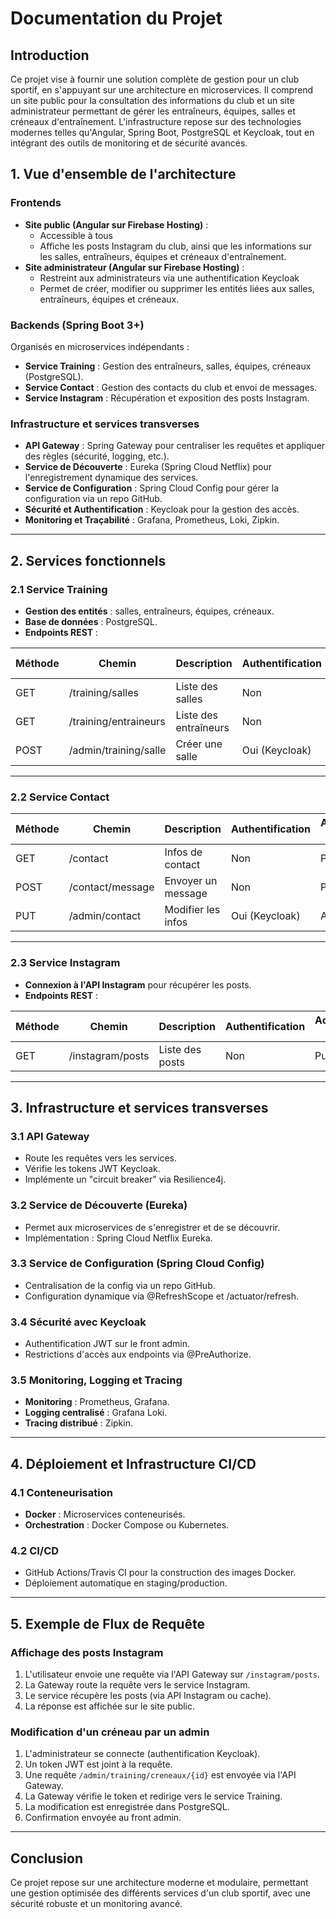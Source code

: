 # Documentation du Projet

## Introduction

Ce projet vise à fournir une solution complète de gestion pour un club sportif, en s'appuyant sur une architecture en microservices. Il comprend un site public pour la consultation des informations du club et un site administrateur permettant de gérer les entraîneurs, équipes, salles et créneaux d'entraînement. L'infrastructure repose sur des technologies modernes telles qu'Angular, Spring Boot, PostgreSQL et Keycloak, tout en intégrant des outils de monitoring et de sécurité avancés.

## 1. Vue d'ensemble de l'architecture

### Frontends

- **Site public (Angular sur Firebase Hosting)** :
  - Accessible à tous
  - Affiche les posts Instagram du club, ainsi que les informations sur les salles, entraîneurs, équipes et créneaux d'entraînement.
- **Site administrateur (Angular sur Firebase Hosting)** :
  - Restreint aux administrateurs via une authentification Keycloak
  - Permet de créer, modifier ou supprimer les entités liées aux salles, entraîneurs, équipes et créneaux.

### Backends (Spring Boot 3+)

Organisés en microservices indépendants :

- **Service Training** : Gestion des entraîneurs, salles, équipes, créneaux (PostgreSQL).
- **Service Contact** : Gestion des contacts du club et envoi de messages.
- **Service Instagram** : Récupération et exposition des posts Instagram.

### Infrastructure et services transverses

- **API Gateway** : Spring Gateway pour centraliser les requêtes et appliquer des règles (sécurité, logging, etc.).
- **Service de Découverte** : Eureka (Spring Cloud Netflix) pour l'enregistrement dynamique des services.
- **Service de Configuration** : Spring Cloud Config pour gérer la configuration via un repo GitHub.
- **Sécurité et Authentification** : Keycloak pour la gestion des accès.
- **Monitoring et Traçabilité** : Grafana, Prometheus, Loki, Zipkin.

---

## 2. Services fonctionnels

### 2.1 Service Training

- **Gestion des entités** : salles, entraîneurs, équipes, créneaux.
- **Base de données** : PostgreSQL.
- **Endpoints REST** :

| Méthode | Chemin                | Description           | Authentification | Accès UI |
| ------- | --------------------- | --------------------- | ---------------- | -------- |
| GET     | /training/salles      | Liste des salles      | Non              | Public   |
| GET     | /training/entraineurs | Liste des entraîneurs | Non              | Public   |
| POST    | /admin/training/salle | Créer une salle       | Oui (Keycloak)   | Admin    |

---

### 2.2 Service Contact

| Méthode | Chemin           | Description        | Authentification | Accès UI |
| ------- | ---------------- | ------------------ | ---------------- | -------- |
| GET     | /contact         | Infos de contact   | Non              | Public   |
| POST    | /contact/message | Envoyer un message | Non              | Public   |
| PUT     | /admin/contact   | Modifier les infos | Oui (Keycloak)   | Admin    |

---

### 2.3 Service Instagram

- **Connexion à l'API Instagram** pour récupérer les posts.
- **Endpoints REST** :

| Méthode | Chemin           | Description     | Authentification | Accès UI |
| ------- | ---------------- | --------------- | ---------------- | -------- |
| GET     | /instagram/posts | Liste des posts | Non              | Public   |

---

## 3. Infrastructure et services transverses

### 3.1 API Gateway

- Route les requêtes vers les services.
- Vérifie les tokens JWT Keycloak.
- Implémente un "circuit breaker" via Resilience4j.

### 3.2 Service de Découverte (Eureka)

- Permet aux microservices de s'enregistrer et de se découvrir.
- Implémentation : Spring Cloud Netflix Eureka.

### 3.3 Service de Configuration (Spring Cloud Config)

- Centralisation de la config via un repo GitHub.
- Configuration dynamique via @RefreshScope et /actuator/refresh.

### 3.4 Sécurité avec Keycloak

- Authentification JWT sur le front admin.
- Restrictions d'accès aux endpoints via @PreAuthorize.

### 3.5 Monitoring, Logging et Tracing

- **Monitoring** : Prometheus, Grafana.
- **Logging centralisé** : Grafana Loki.
- **Tracing distribué** : Zipkin.

---

## 4. Déploiement et Infrastructure CI/CD

### 4.1 Conteneurisation

- **Docker** : Microservices conteneurisés.
- **Orchestration** : Docker Compose ou Kubernetes.

### 4.2 CI/CD

- GitHub Actions/Travis CI pour la construction des images Docker.
- Déploiement automatique en staging/production.

---

## 5. Exemple de Flux de Requête

### Affichage des posts Instagram

1. L'utilisateur envoie une requête via l'API Gateway sur `/instagram/posts`.
2. La Gateway route la requête vers le service Instagram.
3. Le service récupère les posts (via API Instagram ou cache).
4. La réponse est affichée sur le site public.

### Modification d'un créneau par un admin

1. L'administrateur se connecte (authentification Keycloak).
2. Un token JWT est joint à la requête.
3. Une requête `/admin/training/creneaux/{id}` est envoyée via l'API Gateway.
4. La Gateway vérifie le token et redirige vers le service Training.
5. La modification est enregistrée dans PostgreSQL.
6. Confirmation envoyée au front admin.

---

## Conclusion

Ce projet repose sur une architecture moderne et modulaire, permettant une gestion optimisée des différents services d'un club sportif, avec une sécurité robuste et un monitoring avancé.

